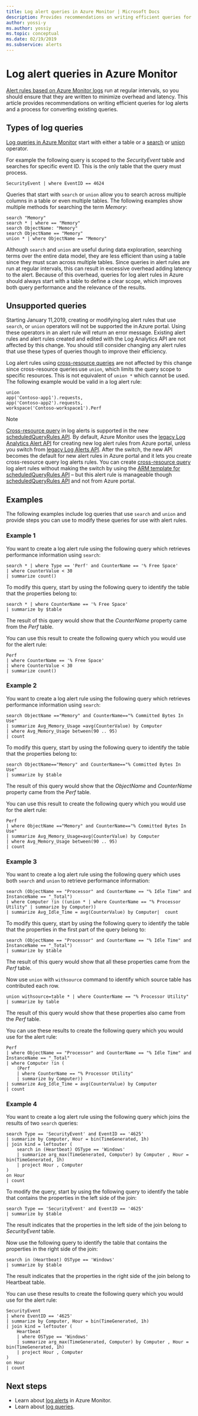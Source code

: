 ```yaml
---
title: Log alert queries in Azure Monitor | Microsoft Docs
description: Provides recommendations on writing efficient queries for log alerts in Azure Monitor updates and a process for converting existing queries.
author: yossi-y
ms.author: yossiy
ms.topic: conceptual
ms.date: 02/19/2019
ms.subservice: alerts
---
```

# Log alert queries in Azure Monitor
[Alert rules based on Azure Monitor logs](alerts-unified-log.md) run at regular intervals, so you should ensure that they are written to minimize overhead and latency. This article provides recommendations on writing efficient queries for log alerts and a process for converting existing queries. 

## Types of log queries
[Log queries in Azure Monitor](../log-query/log-query-overview.md) start with either a table or a [search](/azure/kusto/query/searchoperator) or [union](/azure/kusto/query/unionoperator) operator.

For example the following query is scoped to the _SecurityEvent_ table and searches for specific event ID. This is the only table that the query must process.

``` Kusto
SecurityEvent | where EventID == 4624 
```

Queries that start with `search` or `union` allow you to search across multiple columns in a table or even multiple tables. The following examples show multiple methods for searching the term _Memory_:

```Kusto
search "Memory"
search * | where == "Memory"
search ObjectName: "Memory"
search ObjectName == "Memory"
union * | where ObjectName == "Memory"
```

Although `search` and `union` are useful during data exploration, searching terms over the entire data model, they are less efficient than using a table since they must scan across multiple tables. Since queries in alert rules are run at regular intervals, this can result in excessive overhead adding latency to the alert. Because of this overhead, queries for log alert rules in Azure should always start with a table to define a clear scope, which improves both query performance and the relevance of the results.

## Unsupported queries
Starting January 11,2019, creating or modifying log alert rules that use `search`, or `union` operators will not be supported the in Azure portal. Using these operators in an alert rule will return an error message. Existing alert rules and alert rules created and edited with the Log Analytics API are not affected by this change. You should still consider changing any alert rules that use these types of queries though to improve their efficiency.  

Log alert rules using [cross-resource queries](../log-query/cross-workspace-query.md) are not affected by this change since cross-resource queries use `union`, which limits the query scope to specific resources. This is not equivalent of `union *` which cannot be used.  The following example would be valid in a log alert rule:

```Kusto
union 
app('Contoso-app1').requests, 
app('Contoso-app2').requests, 
workspace('Contoso-workspace1').Perf 
```

>[!NOTE]
>[Cross-resource query](../log-query/cross-workspace-query.md) in log alerts is supported in the new [scheduledQueryRules API](/rest/api/monitor/scheduledqueryrules). By default, Azure Monitor uses the [legacy Log Analytics Alert API](api-alerts.md) for creating new log alert rules from Azure portal, unless you switch from [legacy Log Alerts API](alerts-log-api-switch.md#process-of-switching-from-legacy-log-alerts-api). After the switch, the new API becomes the default for new alert rules in Azure portal and it lets you create cross-resource query log alerts rules. You can create [cross-resource query](../log-query/cross-workspace-query.md) log alert rules without making the switch by using the [ARM template for scheduledQueryRules API](alerts-log.md#log-alert-with-cross-resource-query-using-azure-resource-template) – but this alert rule is manageable though [scheduledQueryRules API](/rest/api/monitor/scheduledqueryrules) and not from Azure portal.

## Examples
The following examples include log queries that use `search` and `union` and provide steps you can use to modify these queries for use with alert rules.

### Example 1
You want to create a log alert rule using the following query which retrieves performance information using `search`: 

``` Kusto
search * | where Type == 'Perf' and CounterName == '% Free Space' 
| where CounterValue < 30 
| summarize count()
```
  

To modify this query, start by using the following query to identify the table that the properties belong to:

``` Kusto
search * | where CounterName == '% Free Space'
| summarize by $table
```
 

The result of this query would show that the _CounterName_ property came from the _Perf_ table. 

You can use this result to create the following query which you would use for the alert rule:

``` Kusto
Perf 
| where CounterName == '% Free Space' 
| where CounterValue < 30 
| summarize count()
```


### Example 2
You want to create a log alert rule using the following query which retrieves performance information using `search`: 

``` Kusto
search ObjectName =="Memory" and CounterName=="% Committed Bytes In Use"  
| summarize Avg_Memory_Usage =avg(CounterValue) by Computer 
| where Avg_Memory_Usage between(90 .. 95)  
| count 
```
  

To modify this query, start by using the following query to identify the table that the properties belong to:

``` Kusto
search ObjectName=="Memory" and CounterName=="% Committed Bytes In Use" 
| summarize by $table 
```
 

The result of this query would show that the _ObjectName_ and _CounterName_ property came from the _Perf_ table. 

You can use this result to create the following query which you would use for the alert rule:

``` Kusto
Perf 
| where ObjectName =="Memory" and CounterName=="% Committed Bytes In Use" 
| summarize Avg_Memory_Usage=avg(CounterValue) by Computer 
| where Avg_Memory_Usage between(90 .. 95)  
| count 
```
 

### Example 3

You want to create a log alert rule using the following query which uses both `search` and `union` to retrieve performance information: 

``` Kusto
search (ObjectName == "Processor" and CounterName == "% Idle Time" and InstanceName == "_Total")  
| where Computer !in ((union * | where CounterName == "% Processor Utility" | summarize by Computer))
| summarize Avg_Idle_Time = avg(CounterValue) by Computer|  count  
```
 

To modify this query, start by using the following query to identify the table that the properties in the first part of the query belong to: 

``` Kusto
search (ObjectName == "Processor" and CounterName == "% Idle Time" and InstanceName == "_Total")  
| summarize by $table 
```

The result of this query would show that all these properties came from the _Perf_ table. 

Now use `union` with `withsource` command to identify which  source table has contributed each row.

``` Kusto
union withsource=table * | where CounterName == "% Processor Utility" 
| summarize by table 
```
 

The result of this query would show that these properties also came from the _Perf_ table. 

You can use these results to create the following query which you would use for the alert rule: 

``` Kusto
Perf 
| where ObjectName == "Processor" and CounterName == "% Idle Time" and InstanceName == "_Total" 
| where Computer !in ( 
    (Perf 
    | where CounterName == "% Processor Utility" 
    | summarize by Computer)) 
| summarize Avg_Idle_Time = avg(CounterValue) by Computer 
| count 
``` 

### Example 4
You want to create a log alert rule using the following query which joins the results of two `search` queries:

```Kusto
search Type == 'SecurityEvent' and EventID == '4625' 
| summarize by Computer, Hour = bin(TimeGenerated, 1h) 
| join kind = leftouter ( 
    search in (Heartbeat) OSType == 'Windows' 
    | summarize arg_max(TimeGenerated, Computer) by Computer , Hour = bin(TimeGenerated, 1h) 
    | project Hour , Computer  
)  
on Hour 
| count 
```
 

To modify the query, start by using the following query to identify the table that contains the properties in the left side of the join: 

``` Kusto
search Type == 'SecurityEvent' and EventID == '4625' 
| summarize by $table 
```
 

The result indicates that the properties in the left side of the join belong to _SecurityEvent_ table. 

Now use the following query to identify the table that contains the properties in the right side of the join: 

 
``` Kusto
search in (Heartbeat) OSType == 'Windows' 
| summarize by $table 
```

 
The result indicates that the properties in the right side of the join belong to Heartbeat table. 

You can use these results to create the following query which you would use for the alert rule: 


``` Kusto
SecurityEvent
| where EventID == '4625'
| summarize by Computer, Hour = bin(TimeGenerated, 1h)
| join kind = leftouter (
    Heartbeat  
    | where OSType == 'Windows' 
    | summarize arg_max(TimeGenerated, Computer) by Computer , Hour = bin(TimeGenerated, 1h) 
    | project Hour , Computer  
)  
on Hour 
| count 
```

## Next steps
- Learn about [log alerts](alerts-log.md) in Azure Monitor.
- Learn about [log queries](../log-query/log-query-overview.md).
